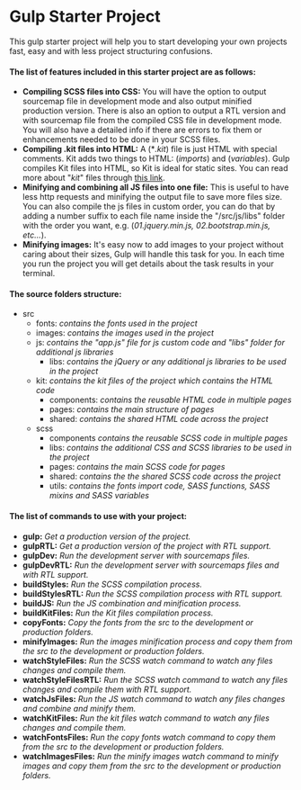 # Gulp Starter Project
This gulp starter project will help you to start developing your own projects fast, easy and with less project structuring confusions.

#### The list of features included in this starter project are as follows:
* **Compiling SCSS files into CSS:** You will have the option to output sourcemap file in development mode and also output minified production version. There is also an option to output a RTL version and with sourcemap file from the compiled CSS file in development mode. You will also have a detailed info if there are errors to fix them or enhancements needed to be done in your SCSS files.
* **Compiling .kit files into HTML:** A (\*_*.kit*_) file is just HTML with special comments. Kit adds two things to HTML: (_*imports*_) and (_*variables*_). Gulp compiles Kit files into HTML, so Kit is ideal for static sites. You can read more about "_kit_" files through [this link](https://codekitapp.com/help/kit/). 
* **Minifying and combining all JS files into one file:** This is useful to have less http requests and minifying the output file to save more files size. You can also compile the js files in custom order, you can do that by adding a number suffix to each file name inside the "/src/js/libs" folder with the order you want, e.g. (_01.jquery.min.js, 02.bootstrap.min.js, etc..._).
* **Minifying images:** It's easy now to add images to your project without caring about their sizes, Gulp will handle this task for you. In each time you run the project you will get details about the task results in your terminal.

#### The source folders structure:
* src
    * fonts: _contains the fonts used in the project_
    * images: _contains the images used in the project_
    * js: _contains the "app.js" file for js custom code and "libs" folder for additional js libraries_
        * libs: _contains the jQuery or any additional js libraries to be used in the project_
    * kit: _contains the kit files of the project which contains the HTML code_
        * components: _contains the reusable HTML code in multiple pages_
        * pages: _contains the main structure of pages_
        * shared: _contains the shared HTML code across the project_ 
    * scss
        * components _contains the reusable SCSS code in multiple pages_
        * libs: _contains the additional CSS and SCSS libraries to be used in the project_
        * pages: _contains the main SCSS code for pages_
        * shared: _contains the the shared SCSS code across the project_
        * utils: _contains the fonts import code, SASS functions, SASS mixins and SASS variables_

#### The list of commands to use with your project:
* **gulp:** _Get a production version of the project._
* **gulpRTL:** _Get a production version of the project with RTL support._
* **gulpDev:** _Run the development server with sourcemaps files._
* **gulpDevRTL:** _Run the development server with sourcemaps files and with RTL support._
* **buildStyles:** _Run the SCSS compilation process._
* **buildStylesRTL:** _Run the SCSS compilation process with RTL support._
* **buildJS:** _Run the JS combination and minification process._
* **buildKitFiles:** _Run the Kit files compilation process._
* **copyFonts:** _Copy the fonts from the src to the development or production folders._
* **minifyImages:** _Run the images minification process and copy them from the src to the development or production folders._
* **watchStyleFiles:** _Run the SCSS watch command to watch any files changes and compile them._
* **watchStyleFilesRTL:** _Run the SCSS watch command to watch any files changes and compile them with RTL support._
* **watchJsFiles:** _Run the JS watch command to watch any files changes and combine and minify them._
* **watchKitFiles:** _Run the kit files watch command to watch any files changes and compile them._
* **watchFontsFiles:** _Run the copy fonts watch command to copy them from the src to the development or production folders._
* **watchImagesFiles:** _Run the minify images watch command to minify images and copy them from the src to the development or production folders._